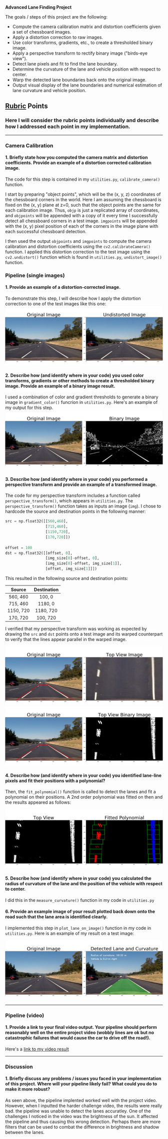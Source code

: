 **Advanced Lane Finding Project**

The goals / steps of this project are the following:

* Compute the camera calibration matrix and distortion coefficients given a set of chessboard images.
* Apply a distortion correction to raw images.
* Use color transforms, gradients, etc., to create a thresholded binary image.
* Apply a perspective transform to rectify binary image ("birds-eye view").
* Detect lane pixels and fit to find the lane boundary.
* Determine the curvature of the lane and vehicle position with respect to center.
* Warp the detected lane boundaries back onto the original image.
* Output visual display of the lane boundaries and numerical estimation of lane curvature and vehicle position.

[//]: # (Image References)

[image1]: ./test_images_output/straight_lines2_undistorted.png "Undistorted"
[image2]: ./test_images_output/straight_lines2_Binary_image.png "Road Binary Example"
[image3]: ./test_images_output/straight_lines2Topview.png "Original Vs Topview Example"
[image4]: ./test_images_output/straight_lines2Topview_binary.png "Topview Vs topview binary Example"
[image5]: ./test_images_output/straight_lines2Topview_polynomial.png "Fitted Polynomial"
[image6]: ./test_images_output/straight_lines2DetectedLane.png "Output"
[video1]: ./test_videos_output/project_video.mp4 "Video"
[video2]: ./test_videos_output/harder_challenge_video.mp4 "Video"

## [Rubric](https://review.udacity.com/#!/rubrics/571/view) Points

### Here I will consider the rubric points individually and describe how I addressed each point in my implementation.  

---

### Camera Calibration

#### 1. Briefly state how you computed the camera matrix and distortion coefficients. Provide an example of a distortion corrected calibration image.

The code for this step is contained in my `utilities.py`, `calibrate_camera()` function.  

I start by preparing "object points", which will be the (x, y, z) coordinates of the chessboard corners in the world. Here I am assuming the chessboard is fixed on the (x, y) plane at z=0, such that the object points are the same for each calibration image.  Thus, `objp` is just a replicated array of coordinates, and `objpoints` will be appended with a copy of it every time I successfully detect all chessboard corners in a test image.  `imgpoints` will be appended with the (x, y) pixel position of each of the corners in the image plane with each successful chessboard detection.  

I then used the output `objpoints` and `imgpoints` to compute the camera calibration and distortion coefficients using the `cv2.calibrateCamera()` function.  I applied this distortion correction to the test image using the `cv2.undistort()` function which is found in `utilities.py`, `undistort_image()` function.

### Pipeline (single images)

#### 1. Provide an example of a distortion-corrected image.

To demonstrate this step, I will describe how I apply the distortion correction to one of the test images like this one:
![alt text][image1]

#### 2. Describe how (and identify where in your code) you used color transforms, gradients or other methods to create a thresholded binary image.  Provide an example of a binary image result.

I used a combination of color and gradient thresholds to generate a binary image in `gradient_color()` funcrion in `utilities.py`.  Here's an example of my output for this step.
![alt text][image2]

#### 3. Describe how (and identify where in your code) you performed a perspective transform and provide an example of a transformed image.

The code for my perspective transform includes a function called `perspective_transform()`, which appears in `utilities.py`. The `perspective_transform()` function takes as inputs an image (`img`). I chose to hardcode the source and destination points in the following manner:

```python
src = np.float32([[560,460],
                  [715,460],
                  [1150,720],
                  [170,720]])

offset = 100
dst = np.float32([[offset, 0],
                  [img_size[0]-offset, 0], 
                  [img_size[0]-offset, img_size[1]], 
                  [offset, img_size[1]]]) 
```

This resulted in the following source and destination points:

| Source        | Destination   | 
|:-------------:|:-------------:| 
| 560, 460      | 100, 0        | 
| 715, 460      | 1180, 0      |
| 1150, 720     | 1180, 720      |
| 170, 720      | 100, 720        |

I verified that my perspective transform was working as expected by drawing the `src` and `dst` points onto a test image and its warped counterpart to verify that the lines appear parallel in the warped image.

![alt text][image3]
![alt text][image4]

#### 4. Describe how (and identify where in your code) you identified lane-line pixels and fit their positions with a polynomial?

Then, the `fit_polynomial()` function is called to detect the lanes and fit a polynomial on their positions. A 2nd order polynomial was fitted on then and the results appeared as follows:

![alt text][image5]

#### 5. Describe how (and identify where in your code) you calculated the radius of curvature of the lane and the position of the vehicle with respect to center.

I did this in the `measure_curvature()` function in my code in `utilities.py`

#### 6. Provide an example image of your result plotted back down onto the road such that the lane area is identified clearly.

I implemented this step in `plot_lane_on_image()` function in my code in `utilities.py`.  Here is an example of my result on a test image:

![alt text][image6]

---

### Pipeline (video)

#### 1. Provide a link to your final video output.  Your pipeline should perform reasonably well on the entire project video (wobbly lines are ok but no catastrophic failures that would cause the car to drive off the road!).

Here's a [link to my video result](./test_output_videos/project_video.mp4)

---

### Discussion

#### 1. Briefly discuss any problems / issues you faced in your implementation of this project.  Where will your pipeline likely fail?  What could you do to make it more robust?

As seen above, the pipeline implented worked well with the project video. However, when I inputted the harder challenge video, the results were really bad. the pipeline was unable to detect the lanes accuratley. One of the challenges I noticed in the video was the brightness of the sun. It affected the pipeline and thus causing this wrong detection. Perhaps there are more filters that can be used to combat the difference in brightness and shadow between the lanes.

